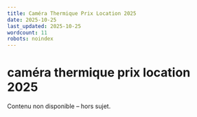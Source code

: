 ```yaml
---
title: Caméra Thermique Prix Location 2025
date: 2025-10-25
last_updated: 2025-10-25
wordcount: 11
robots: noindex
---
```


# caméra thermique prix location 2025

Contenu non disponible – hors sujet.